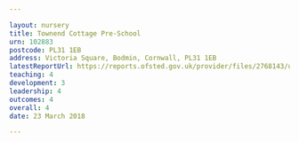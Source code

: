 ```yaml
---

layout: nursery
title: Townend Cottage Pre-School
urn: 102883
postcode: PL31 1EB
address: Victoria Square, Bodmin, Cornwall, PL31 1EB
latestReportUrl: https://reports.ofsted.gov.uk/provider/files/2768143/urn/102883.pdf
teaching: 4
development: 3
leadership: 4
outcomes: 4
overall: 4
date: 23 March 2018

---
```

